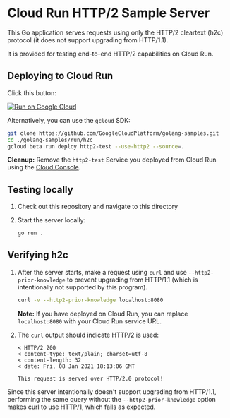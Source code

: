 # Cloud Run HTTP/2 Sample Server

This Go application serves requests using only the HTTP/2 cleartext (h2c)
protocol (it does not support upgrading from HTTP/1.1).

It is provided for testing end-to-end HTTP/2 capabilities on Cloud Run.

## Deploying to Cloud Run

Click this button:

[![Run on Google Cloud](https://deploy.cloud.run/button.svg)](https://deploy.cloud.run)

Alternatively, you can use the `gcloud` SDK:

```sh
git clone https://github.com/GoogleCloudPlatform/golang-samples.git
cd ./golang-samples/run/h2c
gcloud beta run deploy http2-test --use-http2 --source=.
```

**Cleanup:** Remove the `http2-test` Service you deployed from Cloud Run
using the [Cloud Console](https://console.cloud.google.com/run).

## Testing locally

1. Check out this repository and navigate to this directory

1. Start the server locally:

    ```sh
    go run .
    ```

## Verifying h2c

1. After the server starts, make a request using `curl` and use
`--http2-prior-knowledge` to prevent upgrading from HTTP/1.1 (which is
intentionally not supported by this program).

    ```sh
    curl -v --http2-prior-knowledge localhost:8080
    ```

    **Note:** If you have deployed on Cloud Run, you can replace
   `localhost:8080` with your Cloud Run service URL.

1. The `curl` output should indicate HTTP/2 is used:

    ```text
    < HTTP/2 200
    < content-type: text/plain; charset=utf-8
    < content-length: 32
    < date: Fri, 08 Jan 2021 18:13:06 GMT

    This request is served over HTTP/2.0 protocol!
    ```

Since this server intentionally doesn't support upgrading from HTTP/1.1,
performing the same query without the `--http2-prior-knowledge` option makes
curl to use HTTP/1, which fails as expected.
